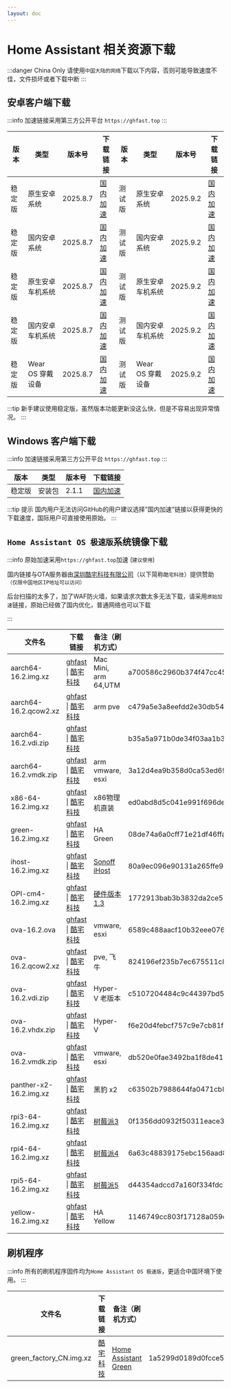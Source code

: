 ```yaml
--- 
layout: doc
---
```


# Home Assistant 相关资源下载
:::danger China Only
请使用`中国大陆的网络`下载以下内容，否则可能导致速度不佳，文件损坏或者下载中断
:::

## 安卓客户端下载
:::info
加速链接采用第三方公开平台 `https://ghfast.top`
:::

| 版本   | 类型       | 版本号  | 下载链接                                                                 | 版本   | 类型       | 版本号  | 下载链接                                                                 |
|--------|------------|---------|--------------------------------------------------------------------------|--------|------------|---------|--------------------------------------------------------------------------|
| 稳定版 | 原生安卓系统 | 2025.8.7 | [国内加速](https://ghfast.top/https://github.com/home-assistant/android/releases/download/2025.8.7/app-full-release.apk)  |测试版 | 原生安卓系统| 2025.9.2 | [国内加速](https://ghfast.top/https://github.com/home-assistant/android/releases/download/2025.9.2/app-full-release.apk)  |
| 稳定版 | 国内安卓系统 | 2025.8.7 | [国内加速](https://ghfast.top/https://github.com/home-assistant/android/releases/download/2025.8.7/app-minimal-release.apk) |测试版 | 国内安卓系统 | 2025.9.2 | [国内加速](https://ghfast.top/https://github.com/home-assistant/android/releases/download/2025.9.2/app-minimal-release.apk) |
| 稳定版 | 原生安卓车机系统 | 2025.8.7 | [国内加速](https://ghfast.top/https://github.com/home-assistant/android/releases/download/2025.8.7/automotive-full-release.apk) |测试版 | 原生安卓车机系统 | 2025.9.2 | [国内加速](https://ghfast.top/https://github.com/home-assistant/android/releases/download/2025.9.2/automotive-full-release.apk) |
| 稳定版 | 国内安卓车机系统 | 2025.8.7 | [国内加速](https://ghfast.top/https://github.com/home-assistant/android/releases/download/2025.8.7/automotive-minimal-release.apk) |测试版 | 国内安卓车机系统 | 2025.9.2 | [国内加速](https://ghfast.top/https://github.com/home-assistant/android/releases/download/2025.9.2/automotive-minimal-release.apk) |
| 稳定版 | Wear OS 穿戴设备 | 2025.8.7 | [国内加速](https://ghfast.top/https://github.com/home-assistant/android/releases/download/2025.8.7/wear-release.apk) |测试版 | Wear OS 穿戴设备 | 2025.9.2 | [国内加速](https://ghfast.top/https://github.com/home-assistant/android/releases/download/2025.9.2/wear-release.apk) |


:::tip
新手建议使用稳定版，虽然版本功能更新没这么快，但是不容易出现异常情况。
:::

## Windows 客户端下载

:::info
加速链接采用第三方公开平台 `https://ghfast.top`
:::

| 版本   | 类型   | 版本号| 下载链接                                                            |
|--------|--------|-------|-------------------------------------------------------------------|
| 稳定版 | 安装包 | 2.1.1 | [国内加速](https://ghfast.top/https://github.com/hass-agent/HASS.Agent/releases/latest/download/HASS.Agent.Installer.exe)  |

:::tip 提示
国内用户无法访问GitHub的用户建议选择"国内加速"链接以获得更快的下载速度，国际用户可直接使用原始。
:::

## `Home Assistant OS 极速版`系统镜像下载

:::info
原始加速采用`https://ghfast.top`加速 (`建议使用`)

国内链接与OTA服务器由[深圳酷宅科技有限公司](https://www.coolkit.cn/)（以下简称`酷宅科技`）提供赞助`（仅限中国地区IP地址可以访问）`

后台扫描的太多了，加了WAF防火墙，如果请求次数太多无法下载，请采用`原始加速`链接，原始已经做了国内优化，普通网络也可以下载

:::



| 文件名 | 下载链接 | 备注（刷机方式） |文件HASH (SHA256) |
|----|---|---|----|
| aarch64-16.2.img.xz | [ghfast](https://ghfast.top/github.com/ha-china/HAOS-CN/releases/download/16.2/haos_generic-aarch64-16.2.img.xz) \| [酷宅科技](https://ota.hasscn.top/16.2/haos_generic-aarch64-16.2.img.xz) | Mac Mini, arm 64,UTM | a700586c2960b374f47cc459e62b883c3b1d65aefe8a980e2d97b2bed5aa56ae |
| aarch64-16.2.qcow2.xz |[ghfast](https://ghfast.top/github.com/ha-china/HAOS-CN/releases/download/16.2/haos_generic-aarch64-16.2.qcow2.xz) \| [酷宅科技](https://ota.hasscn.top/16.2/haos_generic-aarch64-16.2.qcow2.xz) | arm pve | c479a5e3a8eefdd2e30db546beb0f6b27979a051ee07d57470608e198faa2b51 |
| aarch64-16.2.vdi.zip | [ghfast](https://ghfast.top/github.com/ha-china/HAOS-CN/releases/download/16.2/haos_generic-aarch64-16.2.vdi.zip) \| [酷宅科技](https://ota.hasscn.top/16.2/haos_generic-aarch64-16.2.vdi.zip) |  | b35a5a971b0de34f03aa1b3e1126c50d08fb62c4d94370aab64564cfe585eb87 |
| aarch64-16.2.vmdk.zip | [ghfast](https://ghfast.top/github.com/ha-china/HAOS-CN/releases/download/16.2/haos_generic-aarch64-16.2.vmdk.zip) \| [酷宅科技](https://ota.hasscn.top/16.2/haos_generic-aarch64-16.2.vmdk.zip) |arm vmware, esxi | 3a12d4ea9b358d0ca53ed69569ebd517ad9e0c4aa6c0d969e953977cf38cf247 |
| x86-64-16.2.img.xz | [ghfast](https://ghfast.top/github.com/ha-china/HAOS-CN/releases/download/16.2/haos_generic-x86-64-16.2.img.xz) \| [酷宅科技](https://ota.hasscn.top/16.2/haos_generic-x86-64-16.2.img.xz) |x86物理机直装 | ed0abd8d5c041e991f696de77f0435246cebc8c2abd50898f2919a9ed8131816 |
| green-16.2.img.xz |[ghfast](https://ghfast.top/github.com/ha-china/HAOS-CN/releases/download/16.2/haos_green-16.2.img.xz) \| [酷宅科技](https://ota.hasscn.top/16.2/haos_green-16.2.img.xz) |HA Green | 08de74a6a0cff71e21df46ffaf45faa7f8b8621477b2219d93d94f1ac3188d70 |
| ihost-16.2.img.xz | [ghfast](https://ghfast.top/github.com/ha-china/HAOS-CN/releases/download/16.2/haos_ihost-16.2.img.xz) \| [酷宅科技](https://ota.hasscn.top/16.2/haos_ihost-16.2.img.xz) |[Sonoff iHost](installations/ihost) | 80a9ec096e90131a265ffe950611574113427d57198651c0d85abcab1ce21f80 |
| OPI-cm4-16.2.img.xz | [ghfast](https://ghfast.top/https://github.com/ha-china/HAOS-CN/releases/download/16.2/haos_orangepi-cm4-16.2.img.xz) \| [酷宅科技](https://ota.hasscn.top/16.2/haos_orangepi-cm4-16.2.img.xz) | [硬件版本1.3](installations/orangepi) | 1772913bab3b3832da2ce5774252634ccfed1cc5f15bdb1fe712eaffbb328403 |
| ova-16.2.ova |[ghfast](https://ghfast.top/github.com/ha-china/HAOS-CN/releases/download/16.2/haos_ova-16.2.ova) \| [酷宅科技](https://ota.hasscn.top/16.2/haos_ova-16.2.ova) | vmware, esxi | 6589c488aacf10b32eee076b8e530bb5affabc72622ec678d654efd5271b2679 |
| ova-16.2.qcow2.xz |[ghfast](https://ghfast.top/github.com/ha-china/HAOS-CN/releases/download/16.2/haos_ova-16.2.qcow2.xz) \| [酷宅科技](https://ota.hasscn.top/16.2/haos_ova-16.2.qcow2.xz) |pve, 飞牛 | 824196ef235b7ec675511c8beeaaedd2885021a0b0db14fd8d653e94bbc366b7 |
| ova-16.2.vdi.zip | [ghfast](https://ghfast.top/github.com/ha-china/HAOS-CN/releases/download/16.2/haos_ova-16.2.vdi.zip) \| [酷宅科技](https://ota.hasscn.top/16.2/haos_ova-16.2.vdi.zip) |Hyper-V 老版本| c5107204484c9c44397bd5ec7fad99e2ee309d1f1f3c9ec5ee7e27996aeb8204 |
| ova-16.2.vhdx.zip | [ghfast](https://ghfast.top/github.com/ha-china/HAOS-CN/releases/download/16.2/haos_ova-16.2.vhdx.zip) \| [酷宅科技](https://ota.hasscn.top/16.2/haos_ova-16.2.vhdx.zip) |Hyper-V | f6e20d4febcf757c9e7cb81f39240824fb4e5e3915eacdd8d11d5e53b13dd1c0 |
| ova-16.2.vmdk.zip | [ghfast](https://ghfast.top/github.com/ha-china/HAOS-CN/releases/download/16.2/haos_ova-16.2.vmdk.zip) \| [酷宅科技](https://ota.hasscn.top/16.2/haos_ova-16.2.vmdk.zip) |vmware, esxi | db520e0fae3492ba1f8de4191f207b84b7c6677f1c884bc6a229252735cea73b |
| panther-x2-16.2.img.xz | [ghfast](https://ghfast.top/github.com/ha-china/HAOS-CN/releases/download/16.2/haos_panther-x2-16.2.img.xz) \| [酷宅科技](https://ota.hasscn.top/16.2/haos_panther-x2-16.2.img.xz) |黑豹 x2 | c63502b7988644fa0471cb83a1b095259e957bea1d2ccf46ba8a8de8313ea01d |
| rpi3-64-16.2.img.xz | [ghfast](https://ghfast.top/github.com/ha-china/HAOS-CN/releases/download/16.2/haos_rpi3-64-16.2.img.xz) \| [酷宅科技](https://ota.hasscn.top/16.2/haos_rpi3-64-16.2.img.xz) |[树莓派3](installations/raspberrypi.md) | 0f1356dd0932f50311eace3380a2e7bddecde40d59842abaaad6ebbf875160cf |
| rpi4-64-16.2.img.xz | [ghfast](https://ghfast.top/github.com/ha-china/HAOS-CN/releases/download/16.2/haos_rpi4-64-16.2.img.xz) \| [酷宅科技](https://ota.hasscn.top/16.2/haos_rpi4-64-16.2.img.xz) |[树莓派4](installations/raspberrypi.md) | 6a63c48839175ebc156aad8b24253177369064053ec3d363cfbac87c0634c476 |
| rpi5-64-16.2.img.xz | [ghfast](https://ghfast.top/github.com/ha-china/HAOS-CN/releases/download/16.2/haos_rpi5-64-16.2.img.xz) \| [酷宅科技](https://ota.hasscn.top/16.2/haos_rpi5-64-16.2.img.xz) |[树莓派5](installations/raspberrypi.md) | d44354adccd7a160f334fdc7809f8009f683c405975c8e9285cbfd7bd99bb354 |
| yellow-16.2.img.xz | [ghfast](https://ghfast.top/github.com/ha-china/HAOS-CN/releases/download/16.2/haos_yellow-16.2.img.xz) \| [酷宅科技](https://ota.hasscn.top/16.2/haos_yellow-16.2.img.xz) |HA Yellow | 1146749cc803f17128a059cb78aa6431497e7f53849b21f72541386c6d23a31d |


## 刷机程序

:::info
所有的刷机程序固件均为`Home Assistant OS 极速版`，更适合中国环境下使用。
:::

| 文件名 | 下载链接 | 备注（刷机方式） |文件HASH (SHA256) |
|----|---|---|----|
| green_factory_CN.img.xz | [酷宅科技](https://ota.hasscn.top/green_factory_CN.img.xz) | [Home Assistant Green](https://mp.weixin.qq.com/s/QZKFLsyAbJ9zgqu9EIKXKw) | 1a5299d0189d0fcce59ad488e08476180cf87bcb71176b8a887c2bdd29257de1 |

